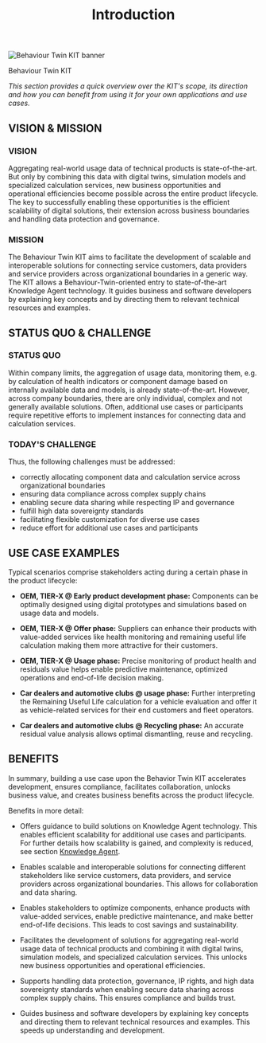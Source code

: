 ﻿---
id: introduction
title: Introduction
description: Behaviour Twin KIT
---

<div style={{display:'block'}}>
  <div style={{display:'inline-block', verticalAlign:'top'}}>

![Behaviour Twin KIT banner](@site/static/img/kit-icons/behaviour-twin-kit-icon-mini.svg)

  </div>
  <div style={{display:'inline-block', fontSize:17, color:'rgb(255,166,1)', marginLeft:7, verticalAlign:'top', paddingTop:6}}>
Behaviour Twin KIT
  </div>
</div>

*This section provides a quick overview over the KIT's scope, its direction and how you can benefit from using it for your own applications and use cases.*

## VISION & MISSION

### VISION

Aggregating real-world usage data of technical products is state-of-the-art. But only by combining this data with digital twins, simulation models and specialized calculation services, new business opportunities and operational efficiencies become possible across the entire product lifecycle. The key to successfully enabling these opportunities is the efficient scalability of digital solutions, their extension across business boundaries and handling data protection and governance.

### MISSION

The Behaviour Twin KIT aims to facilitate the development of scalable and interoperable solutions for connecting service customers, data providers and service providers across organizational boundaries in a generic way. The KIT allows a Behaviour-Twin-oriented entry to state-of-the-art Knowledge Agent technology. It guides business and software developers by explaining key concepts and by directing them to relevant technical resources and examples.

## STATUS QUO & CHALLENGE

### STATUS QUO

Within company limits, the aggregation of usage data, monitoring them, e.g. by calculation of health indicators or component damage based on internally available data and models, is already state-of-the-art. However, across company boundaries, there are only individual, complex and not generally available solutions. Often, additional use cases or  participants require repetitive efforts to implement instances for connecting data and calculation services.

### TODAY'S CHALLENGE

Thus, the following challenges must be addressed:

- correctly allocating component data and calculation service across organizational boundaries
- ensuring data compliance across complex supply chains
- enabling secure data sharing while respecting IP and governance
- fulfill high data sovereignty standards
- facilitating flexible customization for diverse use cases
- reduce effort for additional use cases and participants

## USE CASE EXAMPLES

Typical scenarios comprise stakeholders acting during a certain phase in the product lifecycle:

- **OEM, TIER-X @ Early product development phase:** Components can be optimally designed using digital prototypes and simulations based on usage data and models.

- **OEM, TIER-X @ Offer phase:** Suppliers can enhance their products with value-added services like health monitoring and remaining useful life calculation making them more attractive for their customers.

- **OEM, TIER-X @ Usage phase:** Precise monitoring of product health and residuals value helps enable predictive maintenance, optimized operations and end-of-life decision making.

- **Car dealers and automotive clubs @ usage phase:** Further interpreting the Remaining Useful Life calculation for a vehicle evaluation and offer it as vehicle-related services for their end customers and fleet operators.

- **Car dealers and automotive clubs @ Recycling phase:** An accurate residual value analysis allows optimal dismantling, reuse and recycling.

## BENEFITS

In summary, building a use case upon the Behavior Twin KIT accelerates development, ensures compliance, facilitates collaboration, unlocks business value, and creates business benefits across the product lifecycle.

Benefits in more detail:

- Offers guidance to build solutions on Knowledge Agent technology. This enables efficient scalability for additional use cases and participants. For further details how scalability is gained, and complexity is reduced, see section [Knowledge Agent](./knowledge-agent#benefits).

- Enables scalable and interoperable solutions for connecting different stakeholders like service customers, data providers, and service providers across organizational boundaries. This allows for collaboration and data sharing.

- Enables stakeholders to optimize components, enhance products with value-added services, enable predictive maintenance, and make better end-of-life decisions. This leads to cost savings and sustainability.

- Facilitates the development of solutions for aggregating real-world usage data of technical products and combining it with digital twins, simulation models, and specialized calculation services. This unlocks new business opportunities and operational efficiencies.

- Supports handling data protection, governance, IP rights, and high data sovereignty standards when enabling secure data sharing across complex supply chains. This ensures compliance and builds trust.

- Guides business and software developers by explaining key concepts and directing them to relevant technical resources and examples. This speeds up understanding and development.
